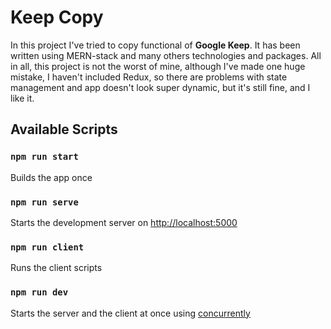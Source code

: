 # Keep Copy
In this project I've tried to copy functional of **Google Keep**.
It has been written using MERN-stack and many others technologies and packages.
All in all, this project is not the worst of mine, although I've made one huge mistake, I haven't included Redux, 
so there are problems with state management and app doesn't look super dynamic,
but it's still fine, and I like it.

## Available Scripts

### `npm run start`
Builds the app once

### `npm run serve`
Starts the development server on [http://localhost:5000](http://localhost:5000)

### `npm run client`
Runs the client scripts

### `npm run dev`
Starts the server and the client at once using [concurrently](https://github.com/kimmobrunfeldt/concurrently)
